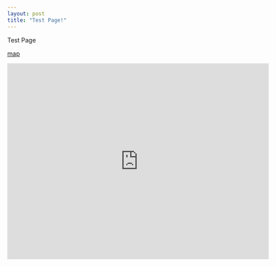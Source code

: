 ```yaml
---
layout: post
title: "Test Page!"
---
```


Test Page

[map](https://api.mapbox.com/styles/v1/aboutcity/cktiqlv4x6g9917n2sl74gw4l.html?fresh=true&title=view&access_token=pk.eyJ1IjoiYWJvdXRjaXR5IiwiYSI6ImNrdGlxNzlyODE0ZXQydXBpaGV6b2RqdTQifQ.nnwlkcw4pAZQRBI2_wuXaQ)

<iframe src="https://api.mapbox.com/styles/v1/aboutcity/cktiqlv4x6g9917n2sl74gw4l.html?fresh=true&title=view&access_token=pk.eyJ1IjoiYWJvdXRjaXR5IiwiYSI6ImNrdGlxNzlyODE0ZXQydXBpaGV6b2RqdTQifQ.nnwlkcw4pAZQRBI2_wuXaQkr" width="600" height="450" style="border:0;" allowfullscreen="" loading="lazy"></iframe>
